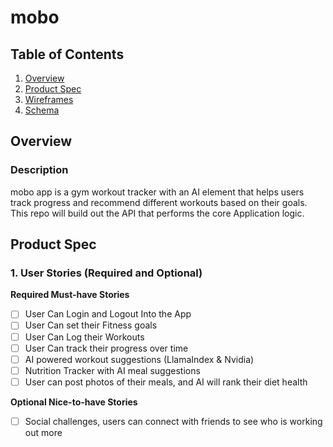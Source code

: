 # mobo

## Table of Contents

1. [Overview](#Overview)
2. [Product Spec](#Product-Spec)
3. [Wireframes](#Wireframes)
4. [Schema](#Schema)

## Overview

### Description

mobo app is a gym workout tracker with an AI element that helps users track progress and recommend different workouts based on their goals. This repo will build out the API that performs the core Application logic.

## Product Spec

### 1. User Stories (Required and Optional)

**Required Must-have Stories**

- [ ] User Can Login and Logout Into the App
- [ ] User Can set their Fitness goals
- [ ] User Can Log their Workouts
- [ ] User Can track their progress over time
- [ ] AI powered workout suggestions (LlamaIndex & Nvidia)
- [ ] Nutrition Tracker with AI meal suggestions
- [ ] User can post photos of their meals, and AI will rank their diet health

**Optional Nice-to-have Stories**
- [ ] Social challenges, users can connect with friends to see who is working out more


